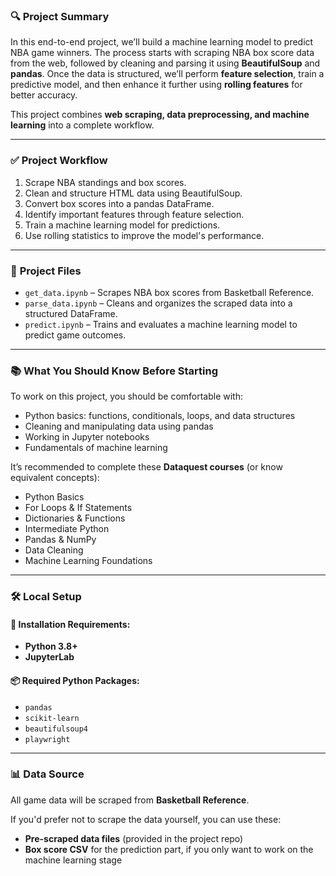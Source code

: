 ### 🔍 **Project Summary**

In this end-to-end project, we’ll build a machine learning model to predict NBA game winners. The process starts with scraping NBA box score data from the web, followed by cleaning and parsing it using **BeautifulSoup** and **pandas**. Once the data is structured, we’ll perform **feature selection**, train a predictive model, and then enhance it further using **rolling features** for better accuracy.

This project combines **web scraping, data preprocessing, and machine learning** into a complete workflow.

---

### ✅ **Project Workflow**

1. Scrape NBA standings and box scores.
2. Clean and structure HTML data using BeautifulSoup.
3. Convert box scores into a pandas DataFrame.
4. Identify important features through feature selection.
5. Train a machine learning model for predictions.
6. Use rolling statistics to improve the model's performance.

---

### 📁 **Project Files**

- `get_data.ipynb` – Scrapes NBA box scores from Basketball Reference.  
- `parse_data.ipynb` – Cleans and organizes the scraped data into a structured DataFrame.  
- `predict.ipynb` – Trains and evaluates a machine learning model to predict game outcomes.

---

### 📚 **What You Should Know Before Starting**

To work on this project, you should be comfortable with:

- Python basics: functions, conditionals, loops, and data structures
- Cleaning and manipulating data using pandas
- Working in Jupyter notebooks
- Fundamentals of machine learning

It’s recommended to complete these **Dataquest courses** (or know equivalent concepts):

- Python Basics
- For Loops & If Statements
- Dictionaries & Functions
- Intermediate Python
- Pandas & NumPy
- Data Cleaning
- Machine Learning Foundations

---

### 🛠 **Local Setup**

#### 🔧 Installation Requirements:

- **Python 3.8+**
- **JupyterLab**

#### 📦 Required Python Packages:

- `pandas`
- `scikit-learn`
- `beautifulsoup4`
- `playwright`

---

### 📊 **Data Source**

All game data will be scraped from **Basketball Reference**.

If you'd prefer not to scrape the data yourself, you can use these:

- **Pre-scraped data files** (provided in the project repo)
- **Box score CSV** for the prediction part, if you only want to work on the machine learning stage
